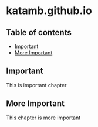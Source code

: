 # katamb.github.io

## Table of contents
* [Important](#Important)
* [More Important](#More-Important)

## Important
This is important chapter

## More Important
This chapter is more important
